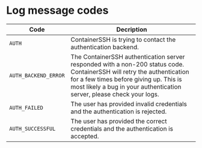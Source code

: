 # Log message codes

| Code | Decription |
|------|------------|
| `AUTH` | ContainerSSH is trying to contact the authentication backend. |
| `AUTH_BACKEND_ERROR` | The ContainerSSH authentication server responded with a non-200 status code. ContainerSSH will retry the authentication for a few times before giving up. This is most likely a bug in your authentication server, please check your logs. |
| `AUTH_FAILED` | The user has provided invalid credentials and the authentication is rejected. |
| `AUTH_SUCCESSFUL` | The user has provided the correct credentials and the authentication is accepted. |